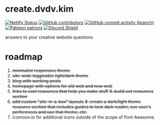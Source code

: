 # create.dvdv.kim
[![Netlify Status](https://api.netlify.com/api/v1/badges/928a263a-3e20-435d-a043-b8d129e86422/deploy-status)](https://app.netlify.com/sites/davidqa/deploys)
[![GitHub contributors](https://img.shields.io/github/contributors/davidvkimball/createdavidqa)](https://github.com/davidvkimball)
[![GitHub commit activity (branch)](https://img.shields.io/github/commit-activity/y/davidvkimball/createdavidqa/master)](https://github.com/davidvkimball/createdavidqa/commits/master)
[![Patreon patrons](https://img.shields.io/badge/dynamic/json?color=%23e85b46&label=Patreon&query=data.attributes.patron_count&suffix=%20patrons&url=https%3A%2F%2Fwww.patreon.com%2Fapi%2Fcampaigns%2F154730)](https://patreon.com/davidvkimball)
[![Discord Shield](https://discordapp.com/api/guilds/267790395457536001/widget.png?style=shield)](https://discord.gg/gyrNHAwHK8)

answers to your creative website questions

# roadmap
1. ~~minimalist responsive theme~~
2. ~~site-wide toggleable light/dark theme~~
3. ~~blog with working posts~~
4. ~~homepage with options for old web and new web~~
5. ~~links to cool resources that help you make stuff~~
~~6. build out resources section~~
7. ~~add custom "site-in-a-box" layouts~~
~~8. create a dark/light theme resource section that includes guides to lock dark reader, see user's perferences and use that theme, etc.~~
9. icomoon.io for additional icons outside of the scope of Font Awesome.
